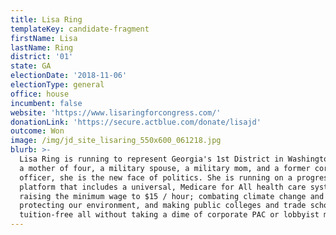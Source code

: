 ```yaml
---
title: Lisa Ring
templateKey: candidate-fragment
firstName: Lisa
lastName: Ring
district: '01'
state: GA
electionDate: '2018-11-06'
electionType: general
office: house
incumbent: false
website: 'https://www.lisaringforcongress.com/'
donationLink: 'https://secure.actblue.com/donate/lisajd'
outcome: Won
image: /img/jd_site_lisaring_550x600_061218.jpg
blurb: >-
  Lisa Ring is running to represent Georgia's 1st District in Washington D.C. As
  a mother of four, a military spouse, a military mom, and a former corrections
  officer, she is the new face of politics. She is running on a progressive
  platform that includes a universal, Medicare for All health care system;
  raising the minimum wage to $15 / hour; combating climate change and
  protecting our environment, and making public colleges and trade schools
  tuition-free all without taking a dime of corporate PAC or lobbyist money.
---
```


